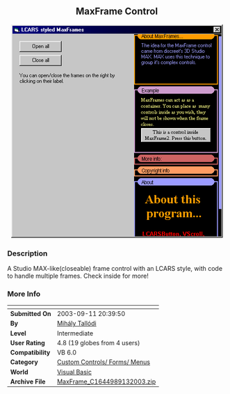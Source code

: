 ﻿<div align="center">

## MaxFrame Control

<img src="PIC20039131241279393.gif">
</div>

### Description

A Studio MAX-like(closeable) frame control with an LCARS style, with code to handle multiple frames. Check inside for more!
 
### More Info
 


<span>             |<span>
---                |---
**Submitted On**   |2003-09-11 20:39:50
**By**             |[Mihály Tallódi](https://github.com/Planet-Source-Code/PSCIndex/blob/master/ByAuthor/mih-ly-tall-di.md)
**Level**          |Intermediate
**User Rating**    |4.8 (19 globes from 4 users)
**Compatibility**  |VB 6\.0
**Category**       |[Custom Controls/ Forms/  Menus](https://github.com/Planet-Source-Code/PSCIndex/blob/master/ByCategory/custom-controls-forms-menus__1-4.md)
**World**          |[Visual Basic](https://github.com/Planet-Source-Code/PSCIndex/blob/master/ByWorld/visual-basic.md)
**Archive File**   |[MaxFrame\_C1644989132003\.zip](https://github.com/Planet-Source-Code/mih-ly-tall-di-maxframe-control__1-48465/archive/master.zip)








